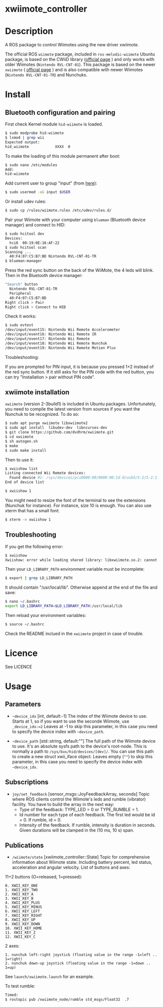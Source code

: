 # xwiimote_controller

Description
===========

A ROS package to control Wiimotes using the new driver xwiimote.

The official ROS `wiimote` package, included in `ros-melodic-wiimote` Ubuntu package, is based on the CWiiD library ([official page](https://help.ubuntu.com/community/CWiiD) ) and only works with older Wiimotes (`Nintendo RVL-CNT-01`). This package is based on the newer `xwiimote`
( [official page](https://dvdhrm.github.io/xwiimote/) ) and is also compatible with newer Wiimotes (`Nintendo RVL-CNT-01-TR`) and Nunchuks.

Install
=======

Bluetooth configuration and pairing
-----------------------------------

First check Kernel module ```hid-wiimote``` is loaded.

```bash
$ sudo modprobe hid-wiimote
$ lsmod | grep wii
Expected output:
hid_wiimote            XXXX  0
```

To make the loading of this module permanent after boot:

```bash
$ sudo nano /etc/modules
Add:
hid-wiimote
```

Add current user to group "input"
(from [here](https://github.com/dvdhrm/xwiimote/issues/6)):

```bash
$ sudo usermod -aG input $USER
```

Or install udev rules:
```bash
$ sudo cp /rules/wiimote.rules /etc/udev/rules.d/
```

Pair your Wiimote with your computer
using `blueman` (Bluetooth device manager) and connect to HID:

```bash
$ sudo hcitool dev
Devices:
  hci0  00:19:0E:16:AF:22
$ sudo hcitool scan
Scanning ...
  40:F4:07:C5:B7:BD Nintendo RVL-CNT-01-TR
$ blueman-manager
```

Press the red sync button on the back of the WiiMote, the 4 leds will blink.
Then in the Bluetooth device manager:

```bash
"Search" button
  Nintendo RVL-CNT-01-TR
  Peripheral
  40:F4:07:C5:B7:BD
Right click > Pair
Right click > Connect to HID
```
Check it works:

```bash
$ sudo evtest
/dev/input/event15: Nintendo Wii Remote Accelerometer
/dev/input/event16: Nintendo Wii Remote IR
/dev/input/event17: Nintendo Wii Remote
/dev/input/event18: Nintendo Wii Remote Nunchuk
/dev/input/event19: Nintendo Wii Remote Motion Plus
```

Troubleshooting:

If you are prompted for PIN input, it is because
you pressed 1+2 instead of the red sync button.
If it still asks for the PIN code with the red button,
you can try "Installation > pair without PIN code".

xwiimote installation
---------------------

`xwiimote` (version 2-3build1) is included in Ubuntu packages.
Unfortunately, you need to compile the latest version from sources
if you want the Nunchuk to be recognized.
To do so:

```bash
$ sudo apt purge xwiimote libxwiimote2
$ sudo apt install  libudev-dev  libncurses-dev
$ git clone https://github.com/dvdhrm/xwiimote.git
$ cd xwiimote
$ sh autogen.sh
$ make
$ sudo make install
```

Then to use it:

```bash
$ xwiishow list
Listing connected Wii Remote devices:
  Found device #1: /sys/devices/pci0000:00/0000:00:1d.0/usb5/5-2/5-2:1.0/bluetooth/hci0/hci0:12/0005:057E:0330.0002
End of device list

$ xwiishow 1
```

You might need to resize the font of the terminal to see the extensions
(Nunchuk for instance).
For instance, size 10 is enough.
You can also use xterm that has a small font:

```bash
$ xterm -e xwiishow 1
```

Troubleshooting
---------------

If you get the following error:

```bash
$ xwiishow
Xwiishow: error while loading shared library: libxwiimote.so.2: cannot open shared object file: No such file or directory
```

Then your `LD_LIBRARY_PATH` environment variable must be incomplete:

```bash
$ export | grep LD_LIBRARY_PATH
```

It should contain "/usr/local/lib".
Otherwise append at the end of the file and save:

```bash
$ nano ~/.bashrc
export LD_LIBRARY_PATH=$LD_LIBRARY_PATH:/usr/local/lib
```

Then reload your environment variables:

```bash
$ source ~/.bashrc
```

Check the README inclued in the `xwiimote` project in case of trouble.

Licence
=======

See LICENCE

Usage
=====

Parameters
----------

 * ```~device_idx```
  [int, default:-1]
  The index of the Wiimote device to use.
  Starts at 1, so if you want to use the seconde Wiimote, use `_device_idx:=2`
  Leaves at -1 to skip this parameter, in this case you need to specify the device index with `~device_path`.

 * ```~device_path```
  [std::string, default:""]
  The full path of the Wiimote device to use.
  It's an absolute sysfs path to the device's root-node. This is normally a path to `/sys/bus/hid/devices/[dev]/`. You can use this path to create a new struct xwii_iface object.
  Leaves empty (`""`) to skip this parameter, in this case you need to specify the device index with `~device_idx`.

Subscriptions
-------------

 * ```joy/set_feedback```
  [sensor_msgs::JoyFeedbackArray, seconds]
  Topic where ROS clients control the Wiimote's leds and rumble (vibrator) facility.
  You have to build the array in the next way:
	- Type of the feedback: TYPE_LED = 0 or TYPE_RUMBLE = 1.
	- Id number for each type of each feedback. The first led would be id = 0. If rumble, id = 0.
	- Intensity of the feedback. If rumble, intensity is duration in seconds. Given durations will be clamped in the (10 ms, 10 s) span.

Publications
------------

 * ```/wiimote/state```
  [xwiimote_controller::State]
  Topic for comprehensive information about Wiimote state. Including battery percent, led status, acceleration and angular velocity.
  List of buttons and axes:
  
  11+2 buttons (O=released, 1=pressed):
  
    0. XWII_KEY_ONE
    1. XWII_KEY_TWO
    2. XWII_KEY_A
    3. XWII_KEY_B
    4. XWII_KEY_PLUS
    5. XWII_KEY_MINUS
    6. XWII_KEY_LEFT
    7. XWII_KEY_RIGHT
    8. XWII_KEY_UP
    9. XWII_KEY_DOWN
    10. XWII_KEY_HOME
    11. XWII_KEY_Z
    12. XWII_KEY_C

  2 axes:

    1. nunchuk left-right joystick (floating value in the range -1=left .. 1=right)
    2. nunchuk down-up joystick (floating value in the range -1=down .. 1=up)
    
See `launch/xwiimote.launch` for an example.

To test rumble:

```bash
Timed:
$ rostopic pub /xwiimote_node/rumble std_msgs/Float32  .7
